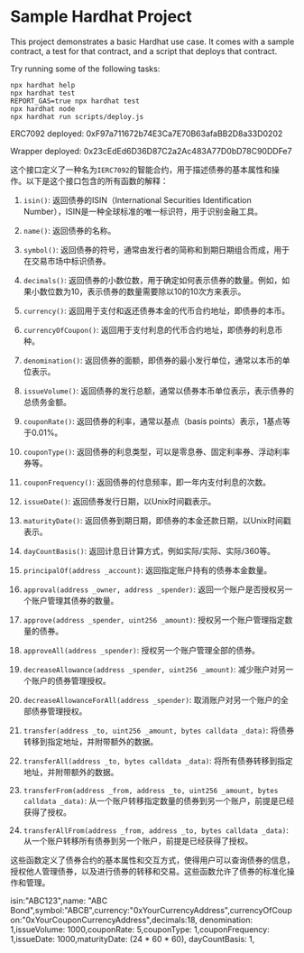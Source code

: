 # Sample Hardhat Project

This project demonstrates a basic Hardhat use case. It comes with a sample contract, a test for that contract, and a script that deploys that contract.

Try running some of the following tasks:

```shell
npx hardhat help
npx hardhat test
REPORT_GAS=true npx hardhat test
npx hardhat node 
npx hardhat run scripts/deploy.js
```
ERC7092 deployed:              0xF97a711672b74E3Ca7E70B63afaBB2D8a33D0202

Wrapper deployed:              0x23cEdEd6D36D87C2a2Ac483A77D0bD78C90DDFe7



这个接口定义了一种名为`IERC7092`的智能合约，用于描述债券的基本属性和操作。以下是这个接口包含的所有函数的解释：

1. `isin()`: 返回债券的ISIN（International Securities Identification Number），ISIN是一种全球标准的唯一标识符，用于识别金融工具。

2. `name()`: 返回债券的名称。

3. `symbol()`: 返回债券的符号，通常由发行者的简称和到期日期组合而成，用于在交易市场中标识债券。

4. `decimals()`: 返回债券的小数位数，用于确定如何表示债券的数量。例如，如果小数位数为10，表示债券的数量需要除以10的10次方来表示。

5. `currency()`: 返回用于支付和返还债券本金的代币合约地址，即债券的本币。

6. `currencyOfCoupon()`: 返回用于支付利息的代币合约地址，即债券的利息币种。

7. `denomination()`: 返回债券的面额，即债券的最小发行单位，通常以本币的单位表示。

8. `issueVolume()`: 返回债券的发行总额，通常以债券本币单位表示，表示债券的总债务金额。

9. `couponRate()`: 返回债券的利率，通常以基点（basis points）表示，1基点等于0.01%。

10. `couponType()`: 返回债券的利息类型，可以是零息券、固定利率券、浮动利率券等。

11. `couponFrequency()`: 返回债券的付息频率，即一年内支付利息的次数。

12. `issueDate()`: 返回债券发行日期，以Unix时间戳表示。

13. `maturityDate()`: 返回债券到期日期，即债券的本金还款日期，以Unix时间戳表示。

14. `dayCountBasis()`: 返回计息日计算方式，例如实际/实际、实际/360等。

15. `principalOf(address _account)`: 返回指定账户持有的债券本金数量。

16. `approval(address _owner, address _spender)`: 返回一个账户是否授权另一个账户管理其债券的数量。

17. `approve(address _spender, uint256 _amount)`: 授权另一个账户管理指定数量的债券。

18. `approveAll(address _spender)`: 授权另一个账户管理全部的债券。

19. `decreaseAllowance(address _spender, uint256 _amount)`: 减少账户对另一个账户的债券管理授权。

20. `decreaseAllowanceForAll(address _spender)`: 取消账户对另一个账户的全部债券管理授权。

21. `transfer(address _to, uint256 _amount, bytes calldata _data)`: 将债券转移到指定地址，并附带额外的数据。

22. `transferAll(address _to, bytes calldata _data)`: 将所有债券转移到指定地址，并附带额外的数据。

23. `transferFrom(address _from, address _to, uint256 _amount, bytes calldata _data)`: 从一个账户转移指定数量的债券到另一个账户，前提是已经获得了授权。

24. `transferAllFrom(address _from, address _to, bytes calldata _data)`: 从一个账户转移所有债券到另一个账户，前提是已经获得了授权。

这些函数定义了债券合约的基本属性和交互方式，使得用户可以查询债券的信息，授权他人管理债券，以及进行债券的转移和交易。这些函数允许了债券的标准化操作和管理。



isin:"ABC123",name: "ABC Bond",symbol:"ABCB",currency:"0xYourCurrencyAddress",currencyOfCoupon:"0xYourCouponCurrencyAddress",decimals:18,  denomination: 1,issueVolume: 1000,couponRate: 5,couponType: 1,couponFrequency: 1,issueDate: 1000,maturityDate: (24 * 60 * 60),  dayCountBasis: 1, 